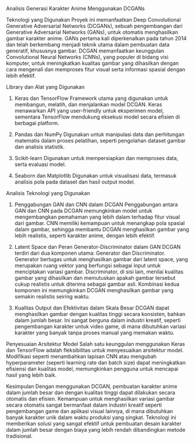 Analisis Generasi Karakter Anime Menggunakan DCGANs

Teknologi yang Digunakan
Proyek ini memanfaatkan Deep Convolutional Generative Adversarial Networks (DCGANs), sebuah pengembangan dari Generative Adversarial Networks (GANs), untuk otomatis menghasilkan gambar karakter anime. GANs        pertama kali diperkenalkan pada tahun 2014 dan telah berkembang menjadi teknik utama dalam pembuatan data generatif, khususnya gambar. DCGAN memanfaatkan keunggulan Convolutional Neural Networks (CNNs), yang      populer di bidang visi komputer, untuk meningkatkan kualitas gambar yang dihasilkan dengan cara mengenali dan memproses fitur visual serta informasi spasial dengan lebih efektif.

Library dan Alat yang Digunakan
  1. Keras dan TensorFlow
     Framework utama yang digunakan untuk membangun, melatih, dan menjalankan model DCGAN. Keras menawarkan API yang user-friendly untuk eksperimen model, sementara TensorFlow mendukung eksekusi model secara           efisien di berbagai platform.

  2. Pandas dan NumPy
     Digunakan untuk manipulasi data dan perhitungan matematis dalam proses pelatihan, seperti pengolahan dataset gambar dan analisis statistik.

  3. Scikit-learn
     Digunakan untuk mempersiapkan dan memproses data, serta evaluasi model.

  4. Seaborn dan Matplotlib
     Digunakan untuk visualisasi data, termasuk analisis pola pada dataset dan hasil output model.

Analisis Teknologi yang Digunakan
  1. Penggabungan GAN dan CNN dalam DCGAN
     Penggabungan antara GAN dan CNN pada DCGAN memungkinkan model untuk mengembangkan pemahaman yang lebih dalam terhadap fitur visual dari gambar. CNN memiliki kemampuan untuk menangkap pola spasial dalam            gambar, sehingga membantu DCGAN menghasilkan gambar yang lebih realistis, seperti karakter anime, dengan lebih efektif.

  2. Latent Space dan Peran Generator-Discriminator dalam GAN
     DCGAN terdiri dari dua komponen utama: Generator dan Discriminator. Generator bertugas untuk menghasilkan gambar dari latent space, yang merupakan ruang vektor yang berfungsi sebagai input untuk menciptakan       variasi gambar. Discriminator, di sisi lain, menilai kualitas gambar yang dihasilkan dan memutuskan apakah gambar tersebut cukup realistis untuk diterima sebagai gambar asli. Kombinasi kedua komponen ini          memungkinkan DCGAN menghasilkan gambar yang semakin realistis seiring waktu.

  3. Kualitas Output dan Efektivitas dalam Skala Besar
     DCGAN dapat menghasilkan gambar dengan kualitas tinggi secara konsisten, bahkan dalam jumlah besar. Ini sangat berguna dalam industri kreatif, seperti pengembangan karakter untuk video game, di mana               dibutuhkan variasi karakter yang banyak tanpa proses manual yang memakan waktu.

Penyesuaian Arsitektur Model
Salah satu keunggulan menggunakan Keras dan TensorFlow adalah fleksibilitas untuk menyesuaikan arsitektur model. Modifikasi seperti menambahkan lapisan CNN atau mengubah hyperparameter (seperti learning rate      dan batch size) dapat meningkatkan efisiensi dan kualitas model, memungkinkan pengguna untuk mencapai hasil yang lebih baik.

Kesimpulan
Dengan menggunakan DCGAN, pembuatan karakter anime dalam jumlah besar dan dengan kualitas tinggi dapat dilakukan secara otomatis dan efisien. Kemampuan untuk menghasilkan variasi gambar secara otomatis sangat     bermanfaat dalam industri kreatif seperti pengembangan game dan aplikasi visual lainnya, di mana dibutuhkan banyak karakter unik dalam waktu produksi yang singkat. Teknologi ini memberikan solusi yang sangat      efektif untuk pembuatan desain karakter dalam jumlah besar dengan biaya yang lebih rendah dibandingkan metode tradisional.
